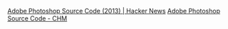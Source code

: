
[Adobe Photoshop Source Code (2013) | Hacker News](https://news.ycombinator.com/item?id=40368016)
[Adobe Photoshop Source Code - CHM](https://computerhistory.org/blog/adobe-photoshop-source-code/)

